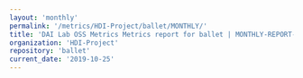 ```yaml
---
layout: 'monthly'
permalink: '/metrics/HDI-Project/ballet/MONTHLY/'
title: 'DAI Lab OSS Metrics Metrics report for ballet | MONTHLY-REPORT-2019-10-25'
organization: 'HDI-Project'
repository: 'ballet'
current_date: '2019-10-25'
---
```

